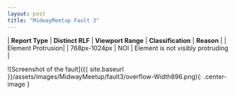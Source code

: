 ```yaml
---
layout: post
title: "MidwayMeetup Fault 3"
---
```

| **Report Type** | **Distinct RLF** | **Viewport Range** | **Classification** | **Reason** |
| Element Protrusion|  | 768px-1024px | NOI | Element is not visibly protruding | 

![Screenshot of the fault]({{ site.baseurl }}/assets/images/MidwayMeetup/fault3/overflow-Width896.png){: .center-image }